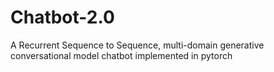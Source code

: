 # Chatbot-2.0
A Recurrent Sequence to Sequence, multi-domain generative conversational model chatbot implemented in pytorch
